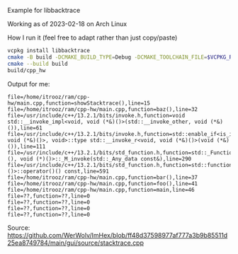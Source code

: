 Example for libbacktrace

Working as of 2023-02-18 on Arch Linux

How I run it (feel free to adapt rather than just copy/paste)
```sh
vcpkg install libbacktrace
cmake -B build -DCMAKE_BUILD_TYPE=Debug -DCMAKE_TOOLCHAIN_FILE=$VCPKG_ROOT/scripts/buildsystems/vcpkg.cmake
cmake --build build
build/cpp_hw
```

Output for me:
```
file=/home/itrooz/ram/cpp-hw/main.cpp,function=showStacktrace(),line=15
file=/home/itrooz/ram/cpp-hw/main.cpp,function=baz(),line=32
file=/usr/include/c++/13.2.1/bits/invoke.h,function=void std::__invoke_impl<void, void (*&)()>(std::__invoke_other, void (*&)()),line=61
file=/usr/include/c++/13.2.1/bits/invoke.h,function=std::enable_if<is_invocable_r_v<void, void (*&)()>, void>::type std::__invoke_r<void, void (*&)()>(void (*&)()),line=111
file=/usr/include/c++/13.2.1/bits/std_function.h,function=std::_Function_handler<void (), void (*)()>::_M_invoke(std::_Any_data const&),line=290
file=/usr/include/c++/13.2.1/bits/std_function.h,function=std::function<void ()>::operator()() const,line=591
file=/home/itrooz/ram/cpp-hw/main.cpp,function=bar(),line=37
file=/home/itrooz/ram/cpp-hw/main.cpp,function=foo(),line=41
file=/home/itrooz/ram/cpp-hw/main.cpp,function=main,line=46
file=??,function=??,line=0
file=??,function=??,line=0
file=??,function=??,line=0
file=??,function=??,line=0
```

Source: https://github.com/WerWolv/ImHex/blob/ff48d37598977af777a3b9b85511d25ea8749784/main/gui/source/stacktrace.cpp